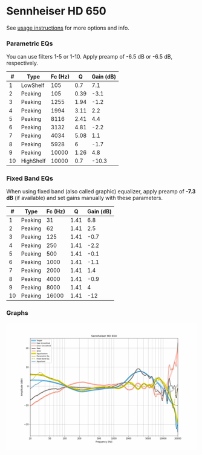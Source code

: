 # Sennheiser HD 650
See [usage instructions](https://github.com/jaakkopasanen/AutoEq#usage) for more options and info.

### Parametric EQs
You can use filters 1-5 or 1-10. Apply preamp of -6.5 dB or -6.5 dB, respectively.

|   # | Type      |   Fc (Hz) |    Q |   Gain (dB) |
|-----|-----------|-----------|------|-------------|
|   1 | LowShelf  |       105 | 0.7  |         7.1 |
|   2 | Peaking   |       105 | 0.39 |        -3.1 |
|   3 | Peaking   |      1255 | 1.94 |        -1.2 |
|   4 | Peaking   |      1994 | 3.11 |         2.2 |
|   5 | Peaking   |      8116 | 2.41 |         4.4 |
|   6 | Peaking   |      3132 | 4.81 |        -2.2 |
|   7 | Peaking   |      4034 | 5.08 |         1.1 |
|   8 | Peaking   |      5928 | 6    |        -1.7 |
|   9 | Peaking   |     10000 | 1.26 |         4.8 |
|  10 | HighShelf |     10000 | 0.7  |       -10.3 |

### Fixed Band EQs
When using fixed band (also called graphic) equalizer, apply preamp of **-7.3 dB** (if available) and set gains manually with these parameters.

|   # | Type    |   Fc (Hz) |    Q |   Gain (dB) |
|-----|---------|-----------|------|-------------|
|   1 | Peaking |        31 | 1.41 |         6.8 |
|   2 | Peaking |        62 | 1.41 |         2.5 |
|   3 | Peaking |       125 | 1.41 |        -0.7 |
|   4 | Peaking |       250 | 1.41 |        -2.2 |
|   5 | Peaking |       500 | 1.41 |        -0.1 |
|   6 | Peaking |      1000 | 1.41 |        -1.1 |
|   7 | Peaking |      2000 | 1.41 |         1.4 |
|   8 | Peaking |      4000 | 1.41 |        -0.9 |
|   9 | Peaking |      8000 | 1.41 |         4   |
|  10 | Peaking |     16000 | 1.41 |       -12   |

### Graphs
![](./Sennheiser%20HD%20650.png)
